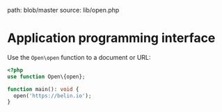 path: blob/master
source: lib/open.php

# Application programming interface
Use the `Open\open` function to a document or URL:

```php
<?php
use function Open\{open};

function main(): void {
  open('https://belin.io');
}
```
